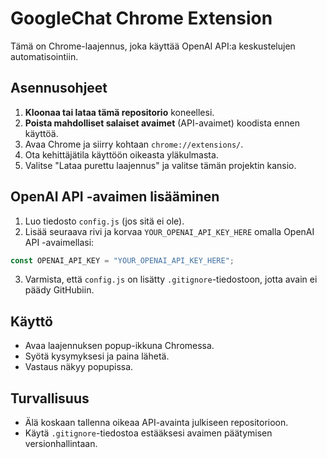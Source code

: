 # GoogleChat Chrome Extension

Tämä on Chrome-laajennus, joka käyttää OpenAI API:a keskustelujen automatisointiin.

## Asennusohjeet

1. **Kloonaa tai lataa tämä repositorio** koneellesi.
2. **Poista mahdolliset salaiset avaimet** (API-avaimet) koodista ennen käyttöä.
3. Avaa Chrome ja siirry kohtaan `chrome://extensions/`.
4. Ota kehittäjätila käyttöön oikeasta yläkulmasta.
5. Valitse "Lataa purettu laajennus" ja valitse tämän projektin kansio.

## OpenAI API -avaimen lisääminen

1. Luo tiedosto `config.js` (jos sitä ei ole).
2. Lisää seuraava rivi ja korvaa `YOUR_OPENAI_API_KEY_HERE` omalla OpenAI API -avaimellasi:

```js
const OPENAI_API_KEY = "YOUR_OPENAI_API_KEY_HERE";
```

3. Varmista, että `config.js` on lisätty `.gitignore`-tiedostoon, jotta avain ei päädy GitHubiin.

## Käyttö

- Avaa laajennuksen popup-ikkuna Chromessa.
- Syötä kysymyksesi ja paina lähetä.
- Vastaus näkyy popupissa.

## Turvallisuus
- Älä koskaan tallenna oikeaa API-avainta julkiseen repositorioon.
- Käytä `.gitignore`-tiedostoa estääksesi avaimen päätymisen versionhallintaan.


